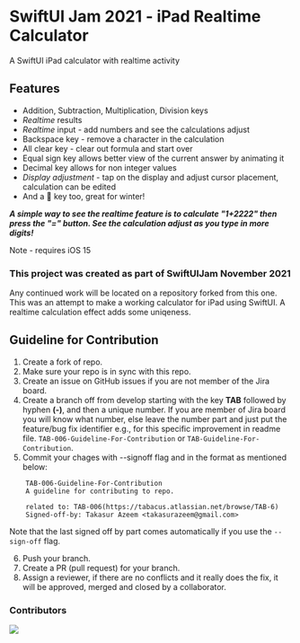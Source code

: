 # SwiftUI Jam 2021 - iPad Realtime Calculator

A SwiftUI iPad calculator with realtime activity


## Features

*  Addition, Subtraction, Multiplication, Division keys
*  *Realtime* results
*  *Realtime* input - add numbers and see the calculations adjust
*  Backspace key - remove a character in the calculation
*  All clear key - clear out formula and start over
*  Equal sign key allows better view of the current answer by animating it
*  Decimal key allows for non integer values
*  *Display adjustment* - tap on the display and adjust cursor placement, calculation can be edited
*  And a 🧦 key too, great for winter!

***A simple way to see the realtime feature is to calculate "1+2222" then press the "=" button. See the calculation adjust as you type in more digits!***

Note - requires iOS 15

### This project was created as part of SwiftUIJam November 2021
Any continued work will be located on a repository forked from this one. This was an attempt to make a working calculator for iPad using SwiftUI. A realtime calculation effect adds some uniqeness.

## Guideline for Contribution

1. Create a fork of repo.
2. Make sure your repo is in sync with this repo.
3. Create an issue on GitHub issues if you are not member of the Jira board.
4. Create a branch off from develop starting with the key **TAB** followed by hyphen **(-)**, and then a unique number. If you are member of Jira board you will know what number, else leave the number part and just put the feature/bug fix identifier e.g., for this specific improvement in readme file. `TAB-006-Guideline-For-Contribution` or `TAB-Guideline-For-Contribution`.
5. Commit your chages with --signoff flag and in the format as mentioned below:

```
    TAB-006-Guideline-For-Contribution
    A guideline for contributing to repo.

    related to: TAB-006(https://tabacus.atlassian.net/browse/TAB-6)
    Signed-off-by: Takasur Azeem <takasurazeem@gmail.com>
```
Note that the last signed off by part comes automatically if you use the `--sign-off` flag.

6. Push your branch.
7. Create a PR (pull request) for your branch.
8. Assign a reviewer, if there are no conflicts and it really does the fix, it will be approved, merged and closed by a collaborator.

### Contributors

<a href="https://github.com/takasurazeem/SwiftUIJam_Nov_2021/graphs/contributors">
  <img src="https://contrib.rocks/image?repo=takasurazeem/SwiftUIJam_Nov_2021" />
</a>
